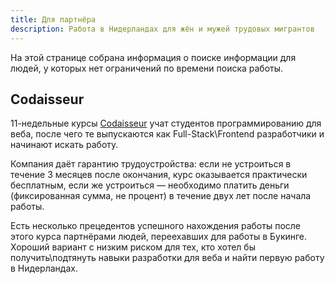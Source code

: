 ```yaml
---
title: Для партнёра
description: Работа в Нидерландах для жён и мужей трудовых мигрантов
---
```


На этой странице собрана информация о поиске информации для людей,
у которых нет ограничений по времени поиска работы.

## Codaisseur

11-недельные курсы [Codaisseur](https://codaisseur.com/) учат студентов
программированию для веба, после чего те выпускаются
как Full-Stack\Frontend разработчики и начинают искать работу.

Компания даёт гарантию трудоустройства: если не устроиться в течение 3 месяцев
после окончания, курс оказывается практически бесплатным, если же устроиться —
необходимо платить деньги (фиксированная сумма, не процент) в течение двух лет
после начала работы.

Есть несколько прецедентов успешного нахождения работы после этого курса
партнёрами людей, переехавших для работы в Букинге. Хороший вариант
с низким риском для тех, кто хотел бы получить\подтянуть навыки разработки
для веба и найти первую работу в Нидерландах.
